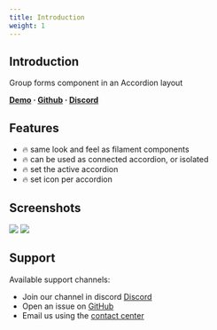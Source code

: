 ```yaml
---
title: Introduction
weight: 1
---
```


## Introduction
Group forms component in an Accordion layout

**[Demo](https://demo.larazeus.com/admin/components-demo/accordion) · [Github](https://github.com/lara-zeus/accordion) · [Discord](#)**

## Features

- 🔥 same look and feel as filament components
- 🔥 can be used as connected accordion, or isolated
- 🔥 set the active accordion
- 🔥 set icon per accordion

## Screenshots

![](https://larazeus.com/images/screenshots/accordion/accordion-1.png)
![](https://larazeus.com/images/screenshots/accordion/cover.png)

## Support

Available support channels:

* Join our channel in discord [Discord](#)
* Open an issue on [GitHub](https://github.com/lara-zeus/accordion/issues)
* Email us using the [contact center](https://larazeus.com/contact-us)
